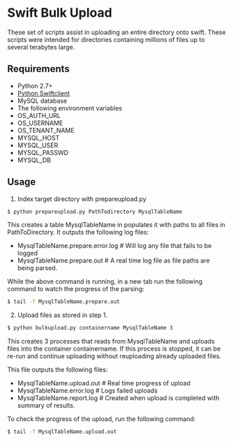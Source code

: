 # Swift Bulk Upload

These set of scripts assist in uploading an entire directory onto swift. These scripts were intended for directories containing millions of files up to several terabytes large.

## Requirements
* Python 2.7+
* [Python Swiftclient][python-swiftclient]
* MySQL database
* The following environment variables
 * OS_AUTH_URL
 * OS_USERNAME
 * OS_TENANT_NAME
 * MYSQL_HOST
 * MYSQL_USER
 * MYSQL_PASSWD
 * MYSQL_DB

## Usage
1. Index target directory with prepareupload.py

```sh
$ python prepareupload.py PathTodirectory MysqlTableName
```
This creates a table MysqlTableName in populates it with paths to all files in PathToDirectory. It outputs the following log files:

* MysqlTableName.prepare.error.log # Will log any file that fails to be logged
* MysqlTableName.prepare.out # A real time log file as file paths are being parsed.

While the above command is running, in a new tab run the following command to watch the progress of the parsing:
```sh
$ tail -f MysqlTableName.prepare.out
```

2. Upload files as stored in step 1.

```sh
$ python bulkupload.py containername MysqlTableName 3
```
This creates 3 processes that reads from MysqlTableName and uploads files into the container containername. If this process is stopped, it can be re-run and continue uploading without reuploading already uploaded files.

This file outputs the following files:
* MysqlTableName.upload.out # Real time progress of upload
* MysqlTableName.error.log # Logs failed uploads
* MysqlTableName.report.log # Created when upload is completed with summary of results.


To check the progress of the upload, run the following command:

```sh
$ tail -f MysqlTableName.upload.out
```
[python-swiftclient]:https://pypi.python.org/pypi/python-swiftclient
